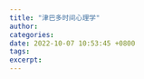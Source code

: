 ```yaml
---
title: "津巴多时间心理学"
author: 
categories: 
date: 2022-10-07 10:53:45 +0800
tags: 
excerpt: 
---
```



















